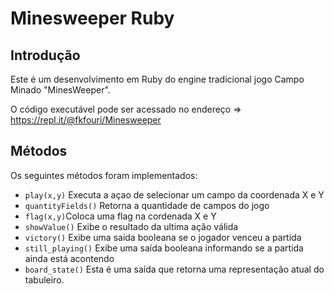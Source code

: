 # Minesweeper Ruby

## Introdução

Este é um desenvolvimento em Ruby do engine tradicional jogo Campo Minado "MinesWeeper".

O código executável pode ser acessado no endereço => https://repl.it/@fkfouri/Minesweeper

## Métodos

Os seguintes métodos foram implementados:
-  `play(x,y)` Executa a açao de selecionar um campo da coordenada X e Y 
- `quantityFields()` Retorna a quantidade de campos do jogo
-  `flag(x,y)`Coloca uma flag na cordenada X e Y
- `showValue()` Exibe o resultado da ultima ação válida
- `victory()` Exibe uma saída booleana se o jogador venceu a partida
- `still_playing()` Exibe uma saída booleana informando se a partida ainda está acontendo
- `board_state()` Esta é uma saída que retorna uma representação atual do tabuleiro.